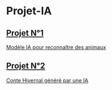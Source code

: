 # Projet-IA
## [Projet N°1](https://github.com/IsupposeAxel/Projet-IA/tree/Projet-N%C2%B01)
[Modèle IA pour reconnaître des animaux](https://github.com/IsupposeAxel/Projet-IA/blob/Projet-N%C2%B01/Mod%C3%A8le%20IA%20pdf.pdf)
## [Projet N°2](https://github.com/IsupposeAxel/Projet-IA/tree/Projet-N%C2%B02)
[Conte Hivernal généré par une IA](https://github.com/IsupposeAxel/Projet-IA/blob/Projet-N%C2%B02/Conte%20Hivernal.pdf)
